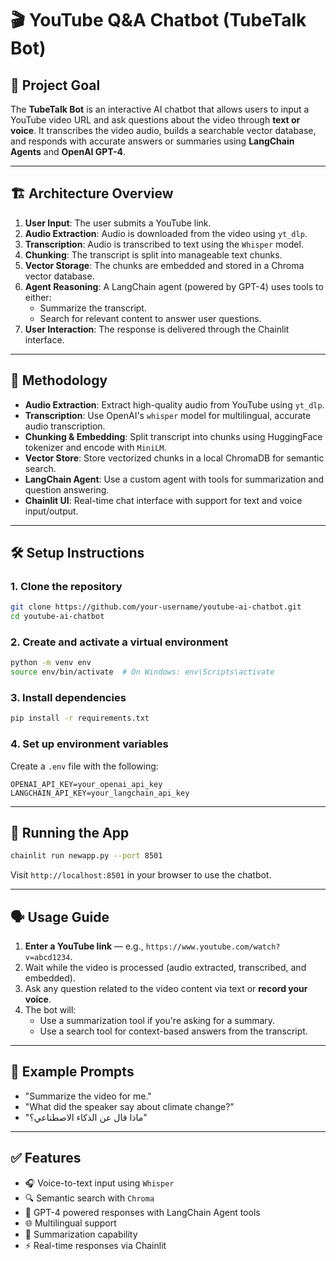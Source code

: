 
# 🎬 YouTube Q&A Chatbot (TubeTalk Bot)

## 📌 Project Goal

The **TubeTalk Bot** is an interactive AI chatbot that allows users to input a YouTube video URL and ask questions about the video through **text or voice**. It transcribes the video audio, builds a searchable vector database, and responds with accurate answers or summaries using **LangChain Agents** and **OpenAI GPT-4**.

---

## 🏗️ Architecture Overview

1. **User Input**: The user submits a YouTube link.
2. **Audio Extraction**: Audio is downloaded from the video using `yt_dlp`.
3. **Transcription**: Audio is transcribed to text using the `Whisper` model.
4. **Chunking**: The transcript is split into manageable text chunks.
5. **Vector Storage**: The chunks are embedded and stored in a Chroma vector database.
6. **Agent Reasoning**: A LangChain agent (powered by GPT-4) uses tools to either:
   - Summarize the transcript.
   - Search for relevant content to answer user questions.
7. **User Interaction**: The response is delivered through the Chainlit interface.

---

## 🧪 Methodology

- **Audio Extraction**: Extract high-quality audio from YouTube using `yt_dlp`.
- **Transcription**: Use OpenAI's `whisper` model for multilingual, accurate audio transcription.
- **Chunking & Embedding**: Split transcript into chunks using HuggingFace tokenizer and encode with `MiniLM`.
- **Vector Store**: Store vectorized chunks in a local ChromaDB for semantic search.
- **LangChain Agent**: Use a custom agent with tools for summarization and question answering.
- **Chainlit UI**: Real-time chat interface with support for text and voice input/output.

---

## 🛠️ Setup Instructions

### 1. Clone the repository

```bash
git clone https://github.com/your-username/youtube-ai-chatbot.git
cd youtube-ai-chatbot
```

### 2. Create and activate a virtual environment

```bash
python -m venv env
source env/bin/activate  # On Windows: env\Scripts\activate
```

### 3. Install dependencies

```bash
pip install -r requirements.txt
```

### 4. Set up environment variables

Create a `.env` file with the following:

```
OPENAI_API_KEY=your_openai_api_key
LANGCHAIN_API_KEY=your_langchain_api_key
```

---

## 🚀 Running the App

```bash
chainlit run newapp.py --port 8501
```

Visit `http://localhost:8501` in your browser to use the chatbot.

---

## 🗣️ Usage Guide

1. **Enter a YouTube link** — e.g., `https://www.youtube.com/watch?v=abcd1234`.
2. Wait while the video is processed (audio extracted, transcribed, and embedded).
3. Ask any question related to the video content via text or **record your voice**.
4. The bot will:
   - Use a summarization tool if you're asking for a summary.
   - Use a search tool for context-based answers from the transcript.

---

## 📎 Example Prompts

- "Summarize the video for me."
- "What did the speaker say about climate change?"
- "ماذا قال عن الذكاء الاصطناعي؟"

---

## ✅ Features

- 🎧 Voice-to-text input using `Whisper`
- 🔍 Semantic search with `Chroma`
- 🤖 GPT-4 powered responses with LangChain Agent tools
- 🌐 Multilingual support
- 🧠 Summarization capability
- ⚡ Real-time responses via Chainlit
